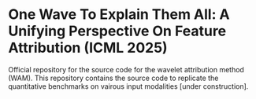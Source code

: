 # One Wave To Explain Them All: A Unifying Perspective On Feature Attribution (ICML 2025)

Official repository for the source code for the wavelet attribution method (WAM). This repository contains the source code to replicate the quantitative benchmarks on vairous input modalities [under construction]. 
